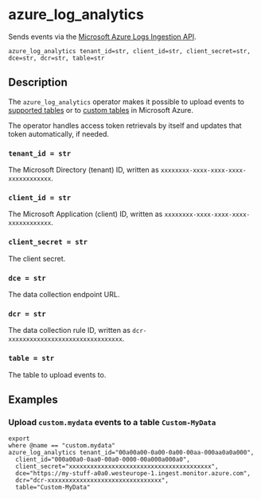 # azure_log_analytics

Sends events via the [Microsoft Azure Logs Ingestion API][api].

[api]: https://learn.microsoft.com/en-us/azure/azure-monitor/logs/logs-ingestion-api-overview

```tql
azure_log_analytics tenant_id=str, client_id=str, client_secret=str, dce=str, dcr=str, table=str
```

## Description

The `azure_log_analytics` operator makes it possible to upload events to
[supported tables][supported] or to [custom tables][custom] in Microsoft Azure.

[supported]: https://learn.microsoft.com/en-us/azure/azure-monitor/logs/logs-ingestion-api-overview#supported-tables
[custom]: https://learn.microsoft.com/en-us/azure/azure-monitor/logs/create-custom-table?tabs=azure-portal-1%2Cazure-portal-2%2Cazure-portal-3#create-a-custom-table

The operator handles access token retrievals by itself and updates that token
automatically, if needed.

### `tenant_id = str`

The Microsoft Directory (tenant) ID, written as
`xxxxxxxx-xxxx-xxxx-xxxx-xxxxxxxxxxxx`.

### `client_id = str`

The Microsoft Application (client) ID, written as
`xxxxxxxx-xxxx-xxxx-xxxx-xxxxxxxxxxxx`.

### `client_secret = str`

The client secret.

### `dce = str`

The data collection endpoint URL.

### `dcr = str`

The data collection rule ID, written as `dcr-xxxxxxxxxxxxxxxxxxxxxxxxxxxxxxxx`.

### `table = str`

The table to upload events to.

## Examples

### Upload `custom.mydata` events to a table `Custom-MyData`

```tql
export
where @name == "custom.mydata"
azure_log_analytics tenant_id="00a00a00-0a00-0a00-00aa-000aa0a0a000",
  client_id="000a00a0-0aa0-00a0-0000-00a000a000a0",
  client_secret="xxxxxxxxxxxxxxxxxxxxxxxxxxxxxxxxxxxxxxxx",
  dce="https://my-stuff-a0a0.westeurope-1.ingest.monitor.azure.com",
  dcr="dcr-xxxxxxxxxxxxxxxxxxxxxxxxxxxxxxxx",
  table="Custom-MyData"
```
